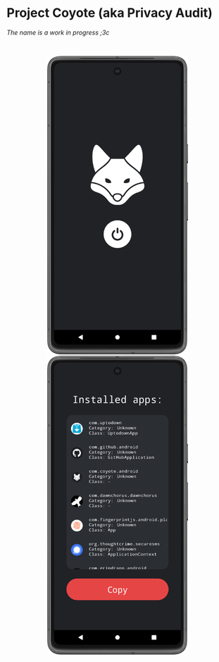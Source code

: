 # Project Coyote (aka Privacy Audit)

*The name is a work in progress ;3c*

<p>&nbsp;</p>

<p align="center">
  <img src="screenshots/Screenshot_Splash.png" alt="Splash" width="320" hspace="25"/>
  <img src="screenshots/Screenshot_Main.png" alt="Main" width="320" hspace="25"/>
</p>
